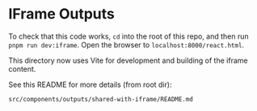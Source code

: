# IFrame Outputs

To check that this code works, `cd` into the root of this repo, and then run `pnpm run dev:iframe`. Open the browser to `localhost:8000/react.html`.

This directory now uses Vite for development and building of the iframe content.

See this README for more details (from root dir):

```
src/components/outputs/shared-with-iframe/README.md
```
